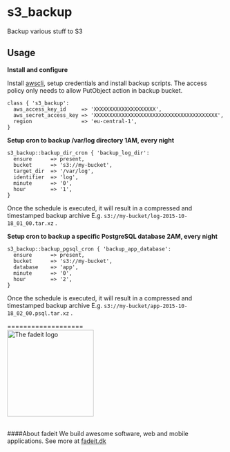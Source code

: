 # s3\_backup

Backup various stuff to S3

## Usage

**Install and configure**

Install [awscli](https://aws.amazon.com/cli/), setup credentials and install backup scripts. The access policy only needs to allow PutObject action in backup bucket.

```puppet
class { 's3_backup':
  aws_access_key_id     => 'XXXXXXXXXXXXXXXXXXXX',
  aws_secret_access_key => 'XXXXXXXXXXXXXXXXXXXXXXXXXXXXXXXXXXXXXXXX',
  region                => 'eu-central-1',
}
```

**Setup cron to backup /var/log directory 1AM, every night**

```puppet
s3_backup::backup_dir_cron { 'backup_log_dir':
  ensure      => present,
  bucket      => 's3://my-bucket',
  target_dir  => '/var/log',
  identifier  => 'log',
  minute      => '0',
  hour        => '1',
}
```

Once the schedule is executed, it will result in a compressed and timestamped backup archive E.g. `s3://my-bucket/log-2015-10-18_01_00.tar.xz` .


**Setup cron to backup a specific PostgreSQL database 2AM, every night**

```puppet
s3_backup::backup_pgsql_cron { 'backup_app_database':
  ensure      => present,
  bucket      => 's3://my-bucket',
  database    => 'app',
  minute      => '0',
  hour        => '2',
}
```

Once the schedule is executed, it will result in a compressed and timestamped backup archive E.g. `s3://my-bucket/app-2015-10-18_02_00.psql.tar.xz` .


===================
<br/>
<a href="http:fadeit.dk"><img src="http://fadeit.dk/src/assets/img/brand/fadeit_logo_full.svg" alt="The fadeit logo" style="width:200px;"/></a><br/><br/>

####About fadeit
We build awesome software, web and mobile applications.
See more at [fadeit.dk](http://fadeit.dk)
